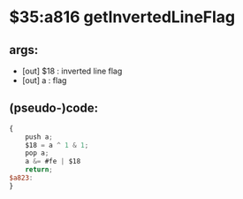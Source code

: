 ﻿
# $35:a816 getInvertedLineFlag

<summary></summary>

## args:
+ [out] $18 : inverted line flag
+ [out] a : flag
## (pseudo-)code:
```js
{
	push a;
	$18 = a ^ 1 & 1;
	pop a;
	a &= #fe | $18
	return;
$a823:
}
```



